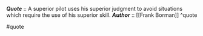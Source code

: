 ***Quote***  :: A superior pilot uses his superior judgment to avoid situations which require the use of his superior skill.
***Author*** :: [[Frank Borman]]
^quote

#quote

